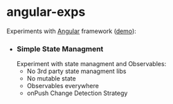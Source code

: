 # angular-exps
Experiments with [Angular](https://vuejs.org/) framework ([demo](https://es-repo.github.io/angular-exps/simple-state-managment/dist/simple/)):
- ### Simple State Managment
  Experiment with state managment and Observables:
  - No 3rd party state managment libs 
  - No mutable state
  - Observables everywhere
  - onPush Change Detection Strategy

